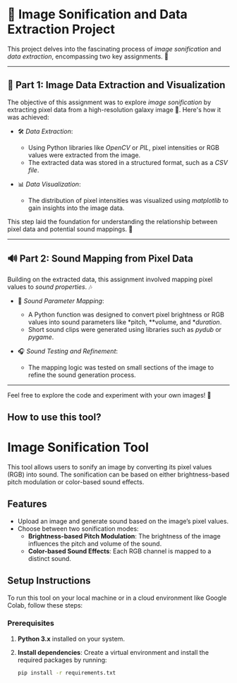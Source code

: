 # 🌌 Image Sonification and Data Extraction Project

This project delves into the fascinating process of *image sonification* and *data extraction*, encompassing two key assignments. 🎯 

---

## 📸 Part 1: Image Data Extraction and Visualization  
The objective of this assignment was to explore *image sonification* by extracting pixel data from a high-resolution galaxy image 🌠. Here's how it was achieved:  

- 🛠 *Data Extraction*:  
   - Using Python libraries like *OpenCV* or *PIL*, pixel intensities or RGB values were extracted from the image.  
   - The extracted data was stored in a structured format, such as a *CSV file*.  

- 📊 *Data Visualization*:  
   - The distribution of pixel intensities was visualized using *matplotlib* to gain insights into the image data.  

This step laid the foundation for understanding the relationship between pixel data and potential sound mappings. 🎵  

---

## 🔊 Part 2: Sound Mapping from Pixel Data  
Building on the extracted data, this assignment involved mapping pixel values to *sound properties*. 🎶  

- 🎹 *Sound Parameter Mapping*:  
   - A Python function was designed to convert pixel brightness or RGB values into sound parameters like *pitch, **volume, and **duration*.  
   - Short sound clips were generated using libraries such as *pydub* or *pygame*.  

- 🎧 *Sound Testing and Refinement*:  
   - The mapping logic was tested on small sections of the image to refine the sound generation process.  

---  

Feel free to explore the code and experiment with your own images! 🚀

## How to use this tool?
# Image Sonification Tool

This tool allows users to sonify an image by converting its pixel values (RGB) into sound. The sonification can be based on either brightness-based pitch modulation or color-based sound effects.

## Features

- Upload an image and generate sound based on the image’s pixel values.
- Choose between two sonification modes:
  - **Brightness-based Pitch Modulation**: The brightness of the image influences the pitch and volume of the sound.
  - **Color-based Sound Effects**: Each RGB channel is mapped to a distinct sound.

## Setup Instructions

To run this tool on your local machine or in a cloud environment like Google Colab, follow these steps:

### Prerequisites

1. **Python 3.x** installed on your system.
2. **Install dependencies**: Create a virtual environment and install the required packages by running:

   ```bash
   pip install -r requirements.txt
